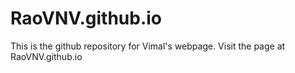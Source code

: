 # RaoVNV.github.io

This is the github repository for Vimal's webpage. Visit the page at RaoVNV.github.io